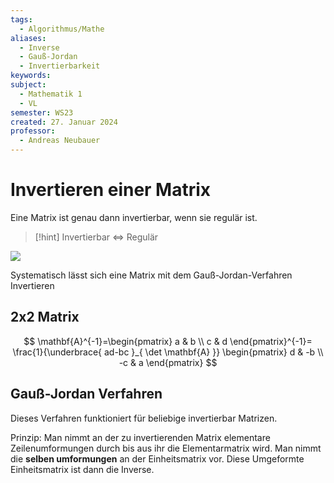 ```yaml
---
tags:
  - Algorithmus/Mathe
aliases:
  - Inverse
  - Gauß-Jordan
  - Invertierbarkeit
keywords: 
subject:
  - Mathematik 1
  - VL
semester: WS23
created: 27. Januar 2024
professor:
  - Andreas Neubauer
---
```

 

# Invertieren einer Matrix

Eine Matrix ist genau dann invertierbar, wenn sie regulär ist.

> [!hint] Invertierbar $\iff$ Regulär

![](Reguläre%20Matrizen.md#^REGM)

Systematisch lässt sich eine Matrix mit dem Gauß-Jordan-Verfahren Invertieren

## 2x2 Matrix

$$
\mathbf{A}^{-1}=\begin{pmatrix}
a & b \\ c & d
\end{pmatrix}^{-1}= \frac{1}{\underbrace{ ad-bc }_{ \det \mathbf{A} }} \begin{pmatrix}
d & -b \\ -c & a
\end{pmatrix}
$$

## Gauß-Jordan Verfahren

Dieses Verfahren funktioniert für beliebige invertierbar Matrizen.

Prinzip: Man nimmt an der zu invertierenden Matrix elementare Zeilenumformungen durch bis aus ihr die Elementarmatrix wird. Man nimmt die **selben umformungen** an der Einheitsmatrix vor. Diese Umgeformte Einheitsmatrix ist dann die Inverse.